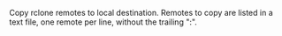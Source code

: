 Copy rclone remotes to local destination. Remotes to copy are listed in a text file, one remote per line, without the trailing ":".
